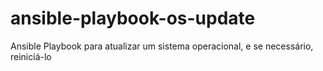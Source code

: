 # ansible-playbook-os-update
Ansible Playbook para atualizar um sistema operacional, e se necessário, reiniciá-lo
